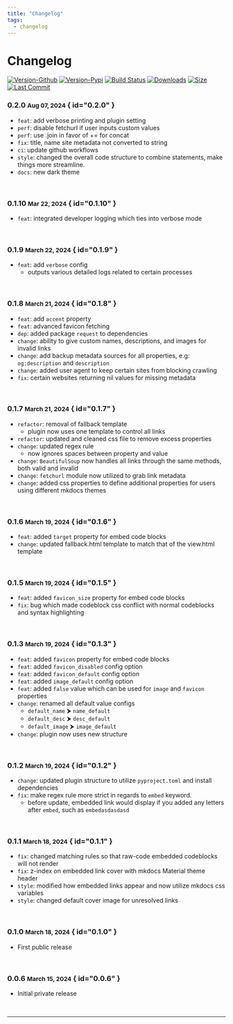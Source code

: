 ```yaml
---
title: "Changelog"
tags:
  - changelog
---
```


# Changelog

<p align="center" markdown="1">

[![Version-Github][github-version-img]][github-version-uri]
[![Version-Pypi][pypi-version-img]][pypi-version-uri]
[![Build Status][github-build-pypi-img]][github-build-pypi-uri]
[![Downloads][github-downloads-img]][github-downloads-uri]
[![Size][github-size-img]][github-size-img]
[![Last Commit][github-commit-img]][github-commit-img]

</p>

### <!-- md:version stable- --> 0.2.0 <small>Aug 07, 2024</small> { id="0.2.0" }

- `feat`: add verbose printing and plugin setting
- `perf`: disable fetchurl if user inputs custom values
- `perf`: use .join in favor of += for concat
- `fix`: title, name site metadata not converted to string
- `ci`: update github workflows
- `style`: changed the overall code structure to combine statements, make things more streamline.
- `docs`: new dark theme

<br />

### <!-- md:version stable- --> 0.1.10 <small>Mar 22, 2024</small> { id="0.1.10" }

- `feat`: integrated developer logging which ties into verbose mode

<br />

### <!-- md:version stable- --> 0.1.9 <small>March 22, 2024</small> { id="0.1.9" }

- `feat`: add `verbose` config
    - outputs various detailed logs related to certain processes

<br />

### <!-- md:version stable- --> 0.1.8 <small>March 21, 2024</small> { id="0.1.8" }

- `feat`: add `accent` property
- `feat`: advanced favicon fetching
- `dep`: added package `request` to dependencies
- `change`: ability to give custom names, descriptions, and images for invalid links
- `change`: add backup metadata sources for all properties, e.g: `og:description` and `description`
- `change`: added user agent to keep certain sites from blocking crawling
- `fix`: certain websites returning nil values for missing metadata

<br />

### <!-- md:version stable- --> 0.1.7 <small>March 21, 2024</small> { id="0.1.7" }

- `refactor`: removal of fallback template
    - plugin now uses one template to control all links
- `refactor`: updated and cleaned css file to remove excess properties
- `change`: updated regex rule
    - now ignores spaces between property and value
- `change`: `BeautifulSoup` now handles all links through the same methods, both valid and invalid
- `change`: `fetchurl` module now utilized to grab link metadata
- `change`: added css properties to define additional properties for users using different mkdocs themes

<br />

### <!-- md:version stable- --> 0.1.6 <small>March 19, 2024</small> { id="0.1.6" }

- `feat`: added `target` property for embed code blocks
- `change`: updated fallback.html template to match that of the view.html template

<br />

### <!-- md:version stable- --> 0.1.5 <small>March 19, 2024</small> { id="0.1.5" }

- `feat`: added `favicon_size` property for embed code blocks
- `fix`: bug which made codeblock css conflict with normal codeblocks and syntax highlighting

<br />

### <!-- md:version stable- --> 0.1.3 <small>March 19, 2024</small> { id="0.1.3" }

- `feat`: added `favicon` property for embed code blocks
- `feat`: added `favicon_disabled` config option
- `feat`: added `favicon_default` config option
- `feat`: added `image_default` config option
- `feat`: added `false` value which can be used for `image` and `favicon` properties
- `change`: renamed all default value configs
    - `default_name` ⮞ `name_default`
    - `default_desc` ⮞ `desc_default`
    - `default_image` ⮞ `image_default`
- `change`: plugin now uses new structure

<br />

### <!-- md:version stable- --> 0.1.2 <small>March 19, 2024</small> { id="0.1.2" }

- `change`: updated plugin structure to utilize `pyproject.toml` and install dependencies
- `fix`: make regex rule more strict in regards to `embed` keyword.
    - before update, embedded link would display if you added any letters after `embed`, such as `embedasdasdasd`

<br />

### <!-- md:version stable- --> 0.1.1 <small>March 18, 2024</small> { id="0.1.1" }

- `fix`: changed matching rules so that raw-code embedded codeblocks will not render
- `fix`: z-index on embedded link cover with mkdocs Material theme header
- `style`: modified how embedded links appear and now utilize mkdocs css variables
- `style`: changed default cover image for unresolved links

<br />

### <!-- md:version stable- --> 0.1.0 <small>March 18, 2024</small> { id="0.1.0" }

- First public release

<br />

### <!-- md:version stable- --> 0.0.6 <small>March 15, 2024</small> { id="0.0.6" }

- Initial private release

<br />

---

<br />

<!-- BADGE > GENERAL -->
  [general-npmjs-uri]: https://npmjs.com
  [general-nodejs-uri]: https://nodejs.org
  [general-npmtrends-uri]: http://npmtrends.com/mkdocs-link-embeds

<!-- BADGE > VERSION > GITHUB -->
  [github-version-img]: https://img.shields.io/github/v/tag/Aetherinox/mkdocs-link-embeds?logo=GitHub&label=Version&color=ba5225
  [github-version-uri]: https://github.com/Aetherinox/mkdocs-link-embeds/releases

<!-- BADGE > VERSION > NPMJS -->
  [npm-version-img]: https://img.shields.io/npm/v/mkdocs-link-embeds?logo=npm&label=Version&color=ba5225
  [npm-version-uri]: https://npmjs.com/package/mkdocs-link-embeds

<!-- BADGE > VERSION > PYPI -->
  [pypi-version-img]: https://img.shields.io/pypi/v/mkdocs-link-embeds-plugin
  [pypi-version-uri]: https://pypi.org/project/mkdocs-link-embeds-plugin/

<!-- BADGE > LICENSE > MIT -->
  [license-mit-img]: https://img.shields.io/badge/MIT-FFF?logo=creativecommons&logoColor=FFFFFF&label=License&color=9d29a0
  [license-mit-uri]: https://github.com/Aetherinox/mkdocs-link-embeds/blob/main/LICENSE

<!-- BADGE > GITHUB > DOWNLOAD COUNT -->
  [github-downloads-img]: https://img.shields.io/github/downloads/Aetherinox/mkdocs-link-embeds/total?logo=github&logoColor=FFFFFF&label=Downloads&color=376892
  [github-downloads-uri]: https://github.com/Aetherinox/mkdocs-link-embeds/releases

<!-- BADGE > NPMJS > DOWNLOAD COUNT -->
  [npmjs-downloads-img]: https://img.shields.io/npm/dw/%40aetherinox%2Fmkdocs-link-embeds?logo=npm&&label=Downloads&color=376892
  [npmjs-downloads-uri]: https://npmjs.com/package/mkdocs-link-embeds

<!-- BADGE > GITHUB > DOWNLOAD SIZE -->
  [github-size-img]: https://img.shields.io/github/repo-size/Aetherinox/mkdocs-link-embeds?logo=github&label=Size&color=59702a
  [github-size-uri]: https://github.com/Aetherinox/mkdocs-link-embeds/releases

<!-- BADGE > NPMJS > DOWNLOAD SIZE -->
  [npmjs-size-img]: https://img.shields.io/npm/unpacked-size/mkdocs-link-embeds/latest?logo=npm&label=Size&color=59702a
  [npmjs-size-uri]: https://npmjs.com/package/mkdocs-link-embeds

<!-- BADGE > CODECOV > COVERAGE -->
  [codecov-coverage-img]: https://img.shields.io/codecov/c/github/Aetherinox/mkdocs-link-embeds?token=MPAVASGIOG&logo=codecov&logoColor=FFFFFF&label=Coverage&color=354b9e
  [codecov-coverage-uri]: https://codecov.io/github/Aetherinox/mkdocs-link-embeds

<!-- BADGE > ALL CONTRIBUTORS -->
  [contribs-all-img]: https://img.shields.io/github/all-contributors/Aetherinox/mkdocs-link-embeds?logo=contributorcovenant&color=de1f6f&label=contributors
  [contribs-all-uri]: https://github.com/all-contributors/all-contributors

<!-- BADGE > GITHUB > BUILD > NPM -->
  [github-build-img]: https://img.shields.io/github/actions/workflow/status/Aetherinox/mkdocs-link-embeds/npm-release.yml?logo=github&logoColor=FFFFFF&label=Build&color=%23278b30
  [github-build-uri]: https://github.com/Aetherinox/mkdocs-link-embeds/actions/workflows/npm-release.yml

<!-- BADGE > GITHUB > BUILD > Pypi -->
  [github-build-pypi-img]: https://img.shields.io/github/actions/workflow/status/Aetherinox/mkdocs-link-embeds/release-pypi.yml?logo=github&logoColor=FFFFFF&label=Build&color=%23278b30
  [github-build-pypi-uri]: https://github.com/Aetherinox/mkdocs-link-embeds/actions/workflows/release-pypi.yml

<!-- BADGE > GITHUB > TESTS -->
  [github-tests-img]: https://img.shields.io/github/actions/workflow/status/Aetherinox/mkdocs-link-embeds/npm-tests.yml?logo=github&label=Tests&color=2c6488
  [github-tests-uri]: https://github.com/Aetherinox/mkdocs-link-embeds/actions/workflows/tests.yml

<!-- BADGE > GITHUB > COMMIT -->
  [github-commit-img]: https://img.shields.io/github/last-commit/Aetherinox/mkdocs-link-embeds?logo=conventionalcommits&logoColor=FFFFFF&label=Last%20Commit&color=313131